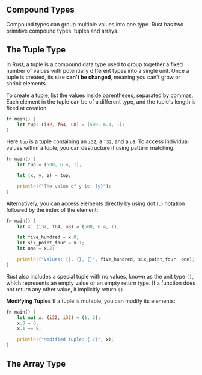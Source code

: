 ## Compound Types

Compound types can group multiple values into one type. Rust has two primitive compound types: tuples and arrays.

## The Tuple Type

In Rust, a tuple is a compound data type used to group together a fixed number of values with potentially different types into a single unit. Once a tuple is created, its size **can't be changed**, meaning you can't grow or shrink elements.

To create a tuple, list the values inside parentheses, separated by commas. Each element in the tuple can be of a different type, and the tuple's length is fixed at creation.

```rust
fn main() {
    let tup: (i32, f64, u8) = (500, 6.4, 1);
}
```

Here,`tup` is a tuple containing an `i32`, a `f32`, and a `u8`. To access individual values within a tuple, you can destructure it using pattern matching.

```rust
fn main() {
    let tup = (500, 6.4, 1);

    let (x, y, z) = tup;

    println!("The value of y is: {y}");
}
```

Alternatively, you can access elements directly by using dot (`.`) notation followed by the index of the element:

```rust
fn main() {
    let x: (i32, f64, u8) = (500, 6.4, 1);

    let five_hundred = x.0;
    let six_point_four = x.1;
    let one = x.2;

    println!("Values: {}, {}, {}", five_hundred, six_point_four, one);
}
```

Rust also includes a special tuple with no values, known as the unit type `()`, which represents an empty value or an empty return type. If a function does not return any other value, it implicitly return `()`.

**Modifying Tuples**
If a tuple is mutable, you can modify its elements:

```rust
fn main() {
    let mut x: (i32, i32) = (1, 2);
    x.0 = 0;
    x.1 += 5;

    println!("Modified tuple: {:?}", x);
}
```

## The Array Type
